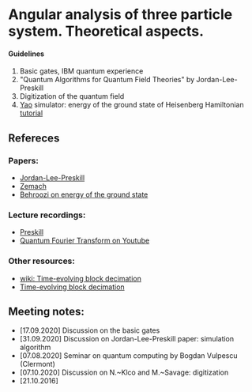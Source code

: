 # Angular analysis of three particle system. Theoretical aspects.

#### Guidelines
1. Basic gates, IBM quantum experience
2. "Quantum Algorithms for Quantum Field Theories" by Jordan-Lee-Preskill
3. Digitization of the quantum field
4. [Yao](https://github.com/QuantumBFS/Yao.jl) simulator: energy of the ground state of Heisenberg Hamiltonian [tutorial](https://tutorials.yaoquantum.org/dev/)

## Refereces

### Papers:
 * [Jordan-Lee-Preskill](https://arxiv.org/pdf/1111.3633.pdf)
 * [Zemach](http://inspirehep.net/record/4753)
 * [Behroozi on energy of the ground state](http://large.stanford.edu/courses/2008/ph372/behroozi2/)

### Lecture recordings:
 * [Preskill](https://www.cornell.edu/video/john-preskill-simulating-quantum-field-theory-with-quantum-computer)
 * [Quantum Fourier Transform on Youtube](https://www.youtube.com/results?search_query=quantum+fourier+transform)

### Other resources:
  * [wiki: Time-evolving block decimation](https://en.wikipedia.org/wiki/Time-evolving_block_decimation)
  * [Time-evolving block decimation](https://en.wikipedia.org/wiki/Time-evolving_block_decimation)


## Meeting notes:
  * [17.09.2020] Discussion on the basic gates
  * [31.09.2020] Discussion on Jordan-Lee-Preskill paper: simulation algorithm
  * [07.08.2020] Seminar on quantum computing by Bogdan Vulpescu (Clermont)
  * [07.10.2020] Discussion on N.~Klco and M.~Savage: digitization
  * [21.10.2016]
